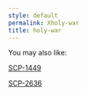 ```yaml
---
style: default
permalink: Xholy-war
title: holy-war
---
```

You may also like:

[SCP-1449](http://scp-wiki.net/scp-1449)

[SCP-2636](http://scp-wiki.net/scp-2636)
